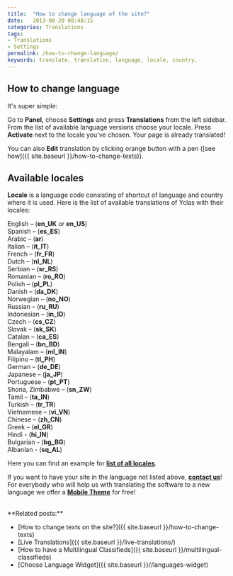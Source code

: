 ```yaml
---
title:  "How to change language of the site?"
date:   2013-08-20 08:48:15
categories: Translations
tags: 
- Translations
- Settings
permalink: /how-to-change-language/
keywords: translate, translation, language, locale, country, 
---
```

## How to change language

It's super simple: 

Go to **Panel,** choose **Settings** and press **Translations** from the left sidebar. From the list of available language versions choose your locale. Press **Activate** next to the locale you've chosen. Your page is already translated!

You can also **Edit** translation by clicking orange button with a pen ([see how]({{ site.baseurl }}/how-to-change-texts)). 

## Available locales

**Locale** is a language code consisting of shortcut of language and country where it is used. Here is the list of available translations of Yclas with their locales: 

English – (**en_UK** or **en_US**) <br>
Spanish – (**es_ES**) <br>
Arabic – (**ar**) <br>
Italian – (**it_IT**) <br>
French – (**fr_FR**) <br>
Dutch – (**nl_NL**) <br>
Serbian – (**sr_RS**) <br>
Romanian – (**ro_RO**) <br>
Polish – (**pl_PL**) <br>
Danish – (**da_DK**) <br>
Norwegian – (**no_NO**) <br>
Russian – (**ru_RU**) <br>
Indonesian – (**in_ID**) <br>
Czech – (**cs_CZ**) <br>
Slovak – (**sk_SK**) <br>
Catalan – (**ca_ES**) <br>
Bengali – (**bn_BD**) <br>
Malayalam – (**ml_IN**) <br>
Filipino – (**tl_PH**) <br>
German – (**de_DE**) <br>
Japanese – (**ja_JP**) <br>
Portuguese – (**pt_PT**) <br>
Shona, Zimbabwe – (**sn_ZW**) <br>
Tamil – (**ta_IN**) <br>
Turkish – (**tr_TR**) <br>
Vietnamese – (**vi_VN**) <br>
Chinese – (**zh_CN**) <br>
Greek – (**el_GR**) <br>
Hindi - (**hi_IN**) <br>
Bulgarian - (**bg_BG**) <br>
Albanian - (**sq_AL**) <br>

Here you can find an example for **[list of all locales](http://www.roseindia.net/tutorials/I18N/locales-list.shtml)**. 

If you want to have your site in the language not listed above, **[contact us](https://yclas.com/contact/)**! For everybody who will help us with translating the software to a new language we offer a **[Mobile Theme](https://selfhosted.yclas.com/themes/mobile.html)** for free!

<br>
**Related posts:**

  * [How to change texts on the site?]({{ site.baseurl }}/how-to-change-texts)
  * [Live Translations]({{ site.baseurl }}/live-translations/)
  * [How to have a Multilingual Classifieds]({{ site.baseurl }}/multilingual-classifieds)
  * [Choose Language Widget]({{ site.baseurl }}//languages-widget)
